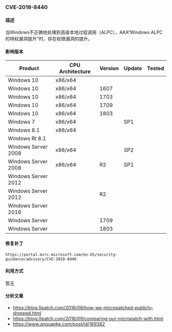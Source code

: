 ### CVE-2018-8440

#### 描述

当Windows不正确地处理到高级本地过程调用（ALPC），AKA“Windows ALPC的特权漏洞提升”时，存在权限漏洞的提升。

#### 影响版本

| Product             | CPU Architecture | Version | Update | Tested |
| ------------------- | ---------------- | ------- | ------ | ------ |
| Windows 10          | x86/x64          |         |        |        |
| Windows 10          | x86/x64          | 1607    |        |        |
| Windows 10          | x86/x64          | 1703    |        |        |
| Windows 10          | x86/x64          | 1709    |        |        |
| Windows 10          | x86/x64          | 1803    |        |        |
| Windows 7           | x86/x64          |         | SP1    |        |
| Windows 8.1         | x86/x64          |         |        |        |
| Windows Rt 8.1      |                  |         |        |        |
| Windows Server 2008 | x86/x64          |         | SP2    |        |
| Windows Server 2008 | x86/x64          | R2      | SP1    |        |
| Windows Server 2012 |                  |         |        |        |
| Windows Server 2012 |                  | R2      |        |        |
| Windows Server 2016 |                  |         |        |        |
| Windows Server      |                  | 1709    |        |        |
| Windows Server      |                  | 1803    |        |        |

#### 修复补丁

```
https://portal.msrc.microsoft.com/en-US/security-guidance/advisory/CVE-2018-8440
```

#### 利用方式

暂无

#### 分析文章
- https://blog.0patch.com/2018/08/how-we-micropatched-publicly-dropped.html
- https://blog.0patch.com/2018/09/comparing-our-micropatch-with.html
- https://www.anquanke.com/post/id/169382